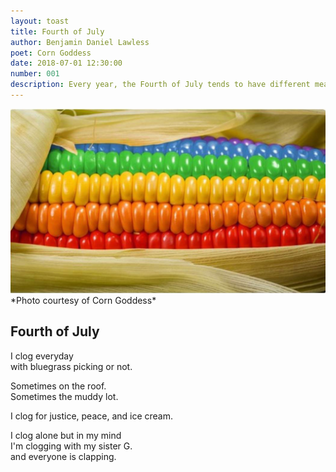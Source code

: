 ```yaml
---
layout: toast
title: Fourth of July
author: Benjamin Daniel Lawless
poet: Corn Goddess
date: 2018-07-01 12:30:00
number: 001
description: Every year, the Fourth of July tends to have different meaning for all of us. This poem by Corn Goddess shows that despite history and current events (or maybe because of them), it’s never a bad idea to just keep dancing.
---
```


<img src="/img/toast/001-fourth-of-july.jpg" />
*Photo courtesy of Corn Goddess*

## Fourth of July

I clog everyday  
with bluegrass picking or not.  

Sometimes on the roof.  
Sometimes the muddy lot.  

I clog for justice, peace, and ice cream.  

I clog alone but in my mind  
I'm clogging with my sister G.  
and everyone is clapping.
